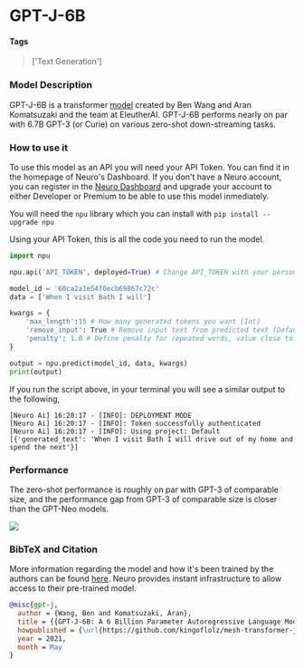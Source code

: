 # GPT-J-6B

#### Tags

> ['Text Generation']

### Model Description

GPT-J-6B is a transformer [model](https://github.com/kingoflolz/mesh-transformer-jax) created by Ben Wang and Aran Komatsuzaki and the team at EleutherAI. GPT-J-6B performs nearly on par with 6.7B GPT-3 (or Curie) on various zero-shot down-streaming tasks.

### How to use it

To use this model as an API you will need your API Token. You can find it in the homepage of Neuro's Dashboard. If you don't have a Neuro account, you can register in the [Neuro Dashboard](https://dashboard.getneuro.ai/) and upgrade your account to either Developer or Premium to be able to use this model inmediately.

You will need the `npu` library which you can install with `pip install --upgrade npu`

Using your API Token, this is all the code you need to run the model.

```python
import npu

npu.api('API_TOKEN', deployed=True) # Change API_TOKEN with your personal API token

model_id = '60ca2a1e54f6ecb69867c72c'
data = ['When I visit Bath I will']

kwargs = {
    'max_length':15 # How many generated tokens you want [Int]
    'remove_input': True # Remove input text from predicted text (Default: False) [Bool]
    'penalty': 1.0 # Define penalty for repeated words, value close to 0 will highly repeat generated output (Default: 1.0) [Float]
}

output = npu.predict(model_id, data, kwargs)
print(output)
```

If you run the script above, in your terminal you will see a similar output to the following,

```
[Neuro Ai] 16:20:17 - [INFO]: DEPLOYMENT MODE
[Neuro Ai] 16:20:17 - [INFO]: Token successfully authenticated
[Neuro Ai] 16:20:17 - [INFO]: Using project: Default
[{'generated_text': 'When I visit Bath I will drive out of my home and spend the next'}]
```

### Performance

The zero-shot performance is roughly on par with GPT-3 of comparable size, and the performance gap from GPT-3 of comparable size is closer than the GPT-Neo models.

<p class="aligncenter">
    <img src="https://arankomatsuzaki.files.wordpress.com/2021/06/gptj-table.png" width="auto" >
</p>

### BibTeX and Citation

More information regarding the model and how it's been trained by the authors can be found [here](https://arankomatsuzaki.wordpress.com/2021/06/04/gpt-j/). Neuro provides instant infrastructure to allow access to their pre-trained model.

```bibtex
@misc{gpt-j,
  author = {Wang, Ben and Komatsuzaki, Aran},
  title = {{GPT-J-6B: A 6 Billion Parameter Autoregressive Language Model}},
  howpublished = {\url{https://github.com/kingoflolz/mesh-transformer-jax}},
  year = 2021,
  month = May
}
```
